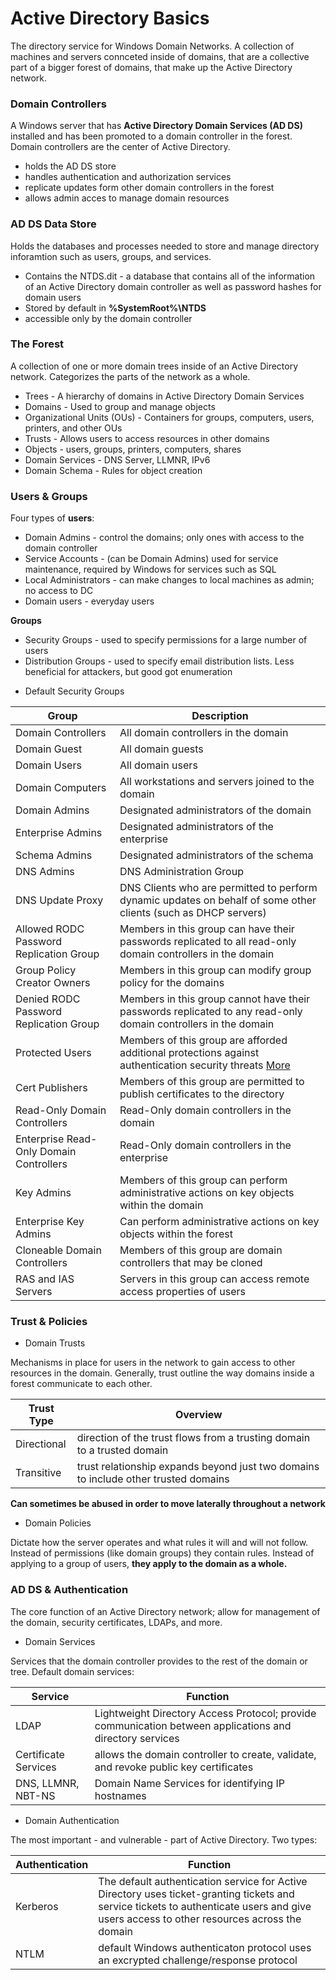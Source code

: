 # Active Directory Basics

The directory service for Windows Domain Networks. A collection of machines and servers connceted inside of domains, that are a collective part of a bigger forest of domains, that make up the Active Directory network.

### Domain Controllers

A Windows server that has __Active Directory Domain Services (AD DS)__ installed and has been promoted to a domain controller in the forest. Domain controllers are the center of Active Directory.
- holds the AD DS store
- handles authentication and authorization services
- replicate updates form other domain controllers in the forest
- allows admin acces to manage domain resources

### AD DS Data Store

Holds the databases and processes needed to store and manage directory inforamtion such as users, groups, and services. 
- Contains the NTDS.dit - a database that contains all of the information of an Active Directory domain controller as well as password hashes for domain users
- Stored by default in __%SystemRoot%\NTDS__
- accessible only by the domain controller

### The Forest

A collection of one or more domain trees inside of an Active Directory network. Categorizes the parts of the network as a whole.
- Trees - A hierarchy of domains in Active Directory Domain Services
- Domains - Used to group and manage objects
- Organizational Units (OUs) - Containers for groups, computers, users, printers, and other OUs
- Trusts - Allows users to access resources in other domains
- Objects - users, groups, printers, computers, shares
- Domain Services - DNS Server, LLMNR, IPv6
- Domain Schema - Rules for object creation

### Users & Groups

Four types of __users__:
- Domain Admins - control the domains; only ones with access to the domain controller
- Service Accounts - (can be Domain Admins) used for service maintenance, required by Windows for services such as SQL
- Local Administrators - can make changes to local machines as admin; no access to DC
- Domain users - everyday users

__Groups__

- Security Groups - used to specify permissions for a large number of users
- Distribution Groups - used to specify email distribution lists. Less beneficial for attackers, but good got enumeration


* Default Security Groups

| Group | Description |
| --- | --- |
| Domain Controllers | All domain controllers in the domain |
| Domain Guest | All domain guests |
| Domain Users | All domain users |
| Domain Computers | All workstations and servers joined to the domain | 
| Domain Admins | Designated administrators of the domain |
| Enterprise Admins | Designated administrators of the enterprise |
| Schema Admins | Designated administrators of the schema |
| DNS Admins | DNS Administration Group |
| DNS Update Proxy | DNS Clients who are permitted to perform dynamic updates on behalf of some other clients (such as DHCP servers) |
| Allowed RODC Password Replication Group | Members in this group can have their passwords replicated to all read-only domain controllers in the domain |
| Group Policy Creator Owners | Members in this group can modify  group policy  for the domains |
| Denied RODC Password Replication Group | Members in this group cannot have their passwords replicated to any read-only domain controllers in the domain |
| Protected Users | Members of this group are afforded additional protections against authentication security threats [More](http://go.microsoft.com/fwlink/?LinkId=298939) |
| Cert Publishers | Members of this group are permitted to publish  certificates to the directory |
| Read-Only Domain Controllers | Read-Only domain controllers in the domain |
| Enterprise Read-Only Domain Controllers | Read-Only domain controllers in the enterprise |
| Key Admins | Members of this group can perform administrative actions on key objects within the domain |
| Enterprise Key Admins | Can perform administrative actions on key objects within the forest |
| Cloneable Domain Controllers | Members of this group are domain controllers that may be cloned |
| RAS and IAS Servers | Servers in this group can access remote access properties of users |

### Trust & Policies

* Domain Trusts

Mechanisms in place for users in the network to gain access to other resources in the domain. Generally, trust outline the way domains inside a forest communicate to each other.

| Trust Type | Overview |
| --- | --- |
| Directional | direction of the trust flows from a trusting domain to a trusted domain |
| Transitive | trust relationship expands beyond just two domains to include other trusted domains |

**Can sometimes be abused in order to move laterally throughout a network**

* Domain Policies

Dictate how the server operates and what rules it will and will not follow. Instead of permissions (like domain groups) they contain rules. Instead of applying to a group of users, **they apply to the domain as a whole.**

### AD DS & Authentication

The core function of an Active Directory network; allow for management of the domain, security certificates, LDAPs, and more.

* Domain Services

Services that the domain controller provides to the rest of the domain or tree. Default domain services:

| Service | Function |
| --- | --- |
| LDAP | Lightweight Directory Access Protocol; provide communication between applications and directory services |
| Certificate Services | allows the domain controller to create, validate, and revoke public key certificates |
| DNS, LLMNR, NBT-NS | Domain Name Services for identifying IP hostnames |

* Domain Authentication

The most important - and vulnerable - part of Active Directory. Two types:

| Authentication | Function|
| --- | --- |
| Kerberos | The default authentication service for Active Directory uses ticket-granting tickets and service tickets to authenticate users and give users access to other resources across the domain |
| NTLM | default Windows authenticaton protocol uses an excrypted challenge/response protocol

